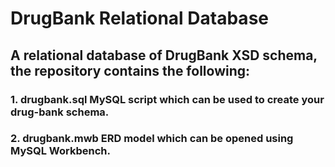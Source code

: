 # DrugBank Relational Database 

## A relational database of DrugBank XSD schema, the repository contains the following:

### 1. drugbank.sql MySQL script which can be used to create your drug-bank schema.
### 2. drugbank.mwb ERD model which can be opened using MySQL Workbench. 
